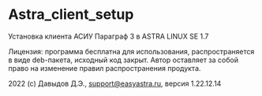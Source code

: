 # Astra_client_setup
Установка клиента АСИУ Параграф 3 в ASTRA LINUX SE 1.7

Лицензия: программа бесплатна для использования, распространяется в виде deb-пакета, исходный код закрыт. Автор оставляет за собой право на изменение правил распространения продукта.

2022 (c) Давыдов Д.Э., support@easyastra.ru, версия 1.22.12.14

